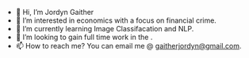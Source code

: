 - 👋 Hi, I’m Jordyn Gaither
- 👀 I’m interested in economics with a focus on financial crime. 
- 🌱 I’m currently learning Image Classifacation and NLP. 
- 💞️ I’m looking to gain full time work in the .
- 📫 How to reach me? You can email me @ gaitherjordyn@gmail.com. 
                     

<!---
TheAzurian/TheAzurian is a ✨ special ✨ repository because its `README.md` (this file) appears on your GitHub profile.
You can click the Preview link to take a look at your changes.
--->
